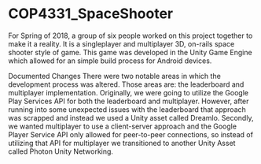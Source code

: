 # COP4331_SpaceShooter

For Spring of 2018, a group of six people worked on this project together to make it a reality. It is a singleplayer and multiplayer 3D, on-rails space shooter style of game. This game was developed in the Unity Game Engine which allowed for an simple build process for Android devices. 

Documented Changes
There were two notable areas in which the development process was altered. Those areas are: the leaderboard and multiplayer implementation. Originally, we were going to utilize the Google Play Services API for both the leaderboard and multiplayer. However, after running into some unexpected issues with the leaderboard that approach was scrapped and instead we used a Unity asset called Dreamlo. Secondly, we wanted multiplayer to use a client-server approach and the Google Player Service API only allowed for peer-to-peer connections, so instead of utilizing that API for multiplayer we transitioned to another Unity Asset called Photon Unity Networking. 
